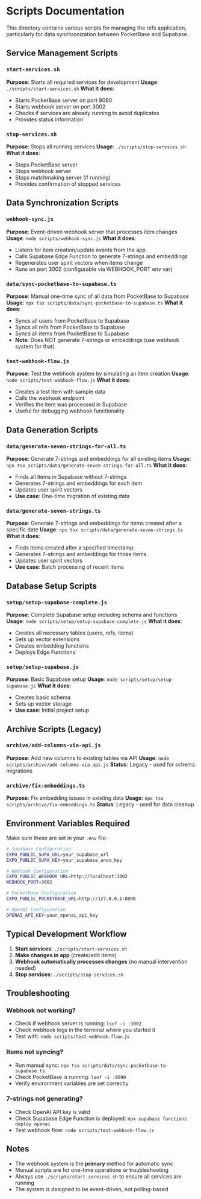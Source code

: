 # Scripts Documentation

This directory contains various scripts for managing the refs application, particularly for data synchronization between PocketBase and Supabase.

## Service Management Scripts

### `start-services.sh`
**Purpose**: Starts all required services for development
**Usage**: `./scripts/start-services.sh`
**What it does**:
- Starts PocketBase server on port 8090
- Starts webhook server on port 3002
- Checks if services are already running to avoid duplicates
- Provides status information

### `stop-services.sh`
**Purpose**: Stops all running services
**Usage**: `./scripts/stop-services.sh`
**What it does**:
- Stops PocketBase server
- Stops webhook server
- Stops matchmaking server (if running)
- Provides confirmation of stopped services

## Data Synchronization Scripts

### `webhook-sync.js`
**Purpose**: Event-driven webhook server that processes item changes
**Usage**: `node scripts/webhook-sync.js`
**What it does**:
- Listens for item creation/update events from the app
- Calls Supabase Edge Function to generate 7-strings and embeddings
- Regenerates user spirit vectors when items change
- Runs on port 3002 (configurable via WEBHOOK_PORT env var)

### `data/sync-pocketbase-to-supabase.ts`
**Purpose**: Manual one-time sync of all data from PocketBase to Supabase
**Usage**: `npx tsx scripts/data/sync-pocketbase-to-supabase.ts`
**What it does**:
- Syncs all users from PocketBase to Supabase
- Syncs all refs from PocketBase to Supabase  
- Syncs all items from PocketBase to Supabase
- **Note**: Does NOT generate 7-strings or embeddings (use webhook system for that)

### `test-webhook-flow.js`
**Purpose**: Test the webhook system by simulating an item creation
**Usage**: `node scripts/test-webhook-flow.js`
**What it does**:
- Creates a test item with sample data
- Calls the webhook endpoint
- Verifies the item was processed in Supabase
- Useful for debugging webhook functionality

## Data Generation Scripts

### `data/generate-seven-strings-for-all.ts`
**Purpose**: Generate 7-strings and embeddings for all existing items
**Usage**: `npx tsx scripts/data/generate-seven-strings-for-all.ts`
**What it does**:
- Finds all items in Supabase without 7-strings
- Generates 7-strings and embeddings for each item
- Updates user spirit vectors
- **Use case**: One-time migration of existing data

### `data/generate-seven-strings.ts`
**Purpose**: Generate 7-strings and embeddings for items created after a specific date
**Usage**: `npx tsx scripts/data/generate-seven-strings.ts`
**What it does**:
- Finds items created after a specified timestamp
- Generates 7-strings and embeddings for those items
- Updates user spirit vectors
- **Use case**: Batch processing of recent items

## Database Setup Scripts

### `setup/setup-supabase-complete.js`
**Purpose**: Complete Supabase setup including schema and functions
**Usage**: `node scripts/setup/setup-supabase-complete.js`
**What it does**:
- Creates all necessary tables (users, refs, items)
- Sets up vector extensions
- Creates embedding functions
- Deploys Edge Functions

### `setup/setup-supabase.js`
**Purpose**: Basic Supabase setup
**Usage**: `node scripts/setup/setup-supabase.js`
**What it does**:
- Creates basic schema
- Sets up vector storage
- **Use case**: Initial project setup

## Archive Scripts (Legacy)

### `archive/add-columns-via-api.js`
**Purpose**: Add new columns to existing tables via API
**Usage**: `node scripts/archive/add-columns-via-api.js`
**Status**: Legacy - used for schema migrations

### `archive/fix-embeddings.ts`
**Purpose**: Fix embedding issues in existing data
**Usage**: `npx tsx scripts/archive/fix-embeddings.ts`
**Status**: Legacy - used for data cleanup

## Environment Variables Required

Make sure these are set in your `.env` file:

```bash
# Supabase Configuration
EXPO_PUBLIC_SUPA_URL=your_supabase_url
EXPO_PUBLIC_SUPA_KEY=your_supabase_anon_key

# Webhook Configuration  
EXPO_PUBLIC_WEBHOOK_URL=http://localhost:3002
WEBHOOK_PORT=3002

# PocketBase Configuration
EXPO_PUBLIC_POCKETBASE_URL=http://127.0.0.1:8090

# OpenAI Configuration
OPENAI_API_KEY=your_openai_api_key
```

## Typical Development Workflow

1. **Start services**: `./scripts/start-services.sh`
2. **Make changes in app** (create/edit items)
3. **Webhook automatically processes changes** (no manual intervention needed)
4. **Stop services**: `./scripts/stop-services.sh`

## Troubleshooting

### Webhook not working?
- Check if webhook server is running: `lsof -i :3002`
- Check webhook logs in the terminal where you started it
- Test with: `node scripts/test-webhook-flow.js`

### Items not syncing?
- Run manual sync: `npx tsx scripts/data/sync-pocketbase-to-supabase.ts`
- Check PocketBase is running: `lsof -i :8090`
- Verify environment variables are set correctly

### 7-strings not generating?
- Check OpenAI API key is valid
- Check Supabase Edge Function is deployed: `npx supabase functions deploy openai`
- Test webhook flow: `node scripts/test-webhook-flow.js`

## Notes

- The webhook system is the **primary** method for automatic sync
- Manual scripts are for one-time operations or troubleshooting
- Always use `./scripts/start-services.sh` to ensure all services are running
- The system is designed to be event-driven, not polling-based
